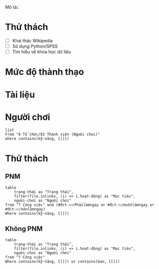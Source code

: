 Mô tả::
# Thử thách
- [ ] Khai thác Wikipedia
- [ ] Sử dụng Python/SPSS
- [ ] Tìm hiểu về khoa học dữ liệu
# Mức độ thành thạo
# Tài liệu

# Người chơi
```dataview
list
From "8 Tổ chức/82 Thành viên (Người chơi)" 
where contains(kỹ-năng, [[]])
```


# Thử thách
## PNM
```dataview
table 
	trạng-thái as "Trạng thái", 
	filter(file.inlinks, (i) => i.hoạt-động) as "Mục tiêu",
	người-chơi as "Người chơi"
from "7 Công việc" and (#đct-🔥🔥Phảilàmngay or #đct-🔥/muốnlàmngay or #đct-🔥/nênlàmngay)
Where contains(kỹ-năng, [[]])
```
## Không PNM
```dataview
table 
	trạng-thái as "Trạng thái", 
	filter(file.inlinks, (i) => i.hoạt-động) as "Mục tiêu",
	người-chơi as "Người chơi"
from "7 Công việc"
Where contains(kỹ-năng, [[]]) or contains(ban, [[]])
```